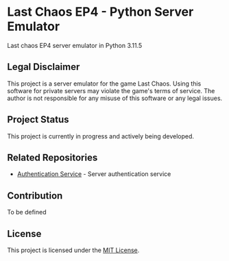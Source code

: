 # Last Chaos EP4 - Python Server Emulator

Last chaos EP4 server emulator in Python 3.11.5
## Legal Disclaimer

This project is a server emulator for the game Last Chaos. Using this software for private servers may violate the game's terms of service. The author is not responsible for any misuse of this software or any legal issues.


## Project Status

This project is currently in progress and actively being developed.

## Related Repositories

- [Authentication Service](https://github.com/saenon/pylc-auth) - Server authentication service

## Contribution

To be defined

## License

This project is licensed under the [MIT License](https://opensource.org/licenses/MIT).

